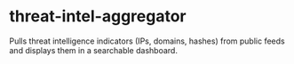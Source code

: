 # threat-intel-aggregator
Pulls threat intelligence indicators (IPs, domains, hashes) from public feeds and displays them in a searchable dashboard.
